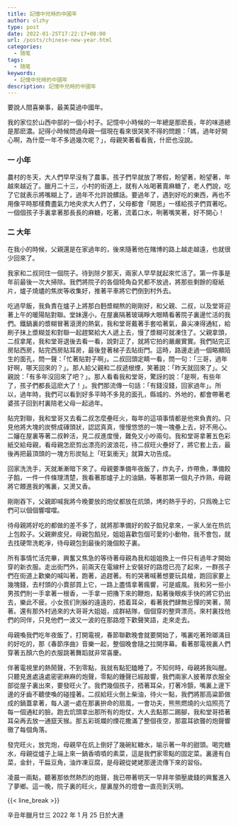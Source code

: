 ```yaml
---
title: 記憶中兒時的中國年
author: olzhy
type: post
date: 2022-01-25T17:22:17+08:00
url: /posts/chinese-new-year.html
categories:
  - 随笔
tags:
  - 随笔
keywords:
  - 記憶中兒時的中國年
description: 記憶中兒時的中國年
---
```


要說人間喜樂事，最美莫過中國年。

我的家位於山西中部的一個小村子。記憶中小時候的一年總是那麽長，年的味道總是那麽濃。記得小時候問過母親一個現在看來很哭笑不得的問題：「媽，過年好開心啊，為什麼一年不多過幾次呢？」，母親笑著看看我，什麽也沒說。

### 一 小年

農村的冬天，大人們早早沒有了農事。孩子們早就放了寒假，盼望著，盼望著，年越來越近了。臘月二十三，小村的街道上，就有人吆喝著賣麻糖了，老人們說，吃了它就表示將嘴糊上了，過年不允許說髒話。要過年了，遇到好吃的東西，再也不用像平時那樣費盡氣力地央求大人們了，父母都會「開恩」一樣給孩子們買著吃。一個個孩子手裏拿著那長長的麻糖，吃著，流着口水，咧著嘴笑著，好不開心！

### 二 大年

在我小的時候，父親還是在家過年的，後來隨著他在賭博的路上越走越遠，也就很少回來了。

我家和二叔同住一個院子。待到除夕那天，兩家人早早就起來忙活了。第一件事是年前最後一次大掃除。我們將院子的各個犄角旮旯都不放過，將那些剩餘的廢紙片，爐子燒燼的焦炭等收集好，推著平車將它們倒到村外去。

吃過早飯，我負責在爐子上將那白麪漿糊熬的剛剛好，和父親、二叔，以及堂哥迎著上午的暖陽貼對聯。堂妹還小，在屋裏隔著玻璃睜大眼睛看著院子裏邊忙活的我們。鐵鍋裏的漿糊冒著滾燙的熱氣，我和堂哥戴著手套哈著氣，鼻尖凍得通紅，給刷子抹上漿糊並和對聯一起趕緊給大人遞上去，慢了漿糊可就凍住了。父親拿頭，二叔拿尾，我和堂哥退後去看一看，說對正了，就將它拍的嚴嚴實實。我們貼完正房貼西房，貼完西房貼耳房，最後登著梯子去貼街門。這時，路邊走過一個略顯陌生的面孔，問一聲：「忙著貼對子啊」。二叔回頭定睛一看，問一句：「三哥，過年好啊，哪天回來的？」。那人給父親和二叔遞根煙，笑著說：「昨天就回來了」。父親說：「有多年沒回來了吧？」。那人看看我和堂哥，驚訝的說：「是啊，有些年了，孩子們都長這麽大了！」。我們那流傳一句話：「有錢沒錢，回家過年」。所以，過年時，我們可以看到好多平時不多見的面孔，縣城的、外地的，都會帶著老婆孩子回到村裏陪老父母一起過年。

貼完對聯，我和堂哥又去看二叔怎麼壘旺火，每年的這項事情都是他來負責的。只見他將大塊的炭劈成磚頭狀，認認真真，慢慢悠悠的一塊一塊壘上去，好不用心。二嬸在屋裏等著二叔幹活，見二叔進度慢，難免又小吵兩句。我和堂哥拿著五色彩紙交給母親，看母親怎麽剪出漂亮的波浪花，待二叔旺火壘好了，將它套上去，最後再把最頂頭的一塊方形炭貼上「旺氣衝天」就算大功告成。

回家洗洗手，天就漸漸暗下來了。母親要準備年夜飯了，炸丸子，炸帶魚，準備餃子餡，一件一件條理清楚，我看著那爐子上的油鍋，等著那第一個丸子炸熟，母親將它餵進我的嘴裏，又燙又香。

剛剛吞下，父親即喊我將今晚要放的炮仗都放在炕頭，烤的熱乎乎的，只爲晚上它們可以個個響噹噹。

待母親將好吃的都做的差不多了，就將那準備好的餃子餡兒拿來，一家人坐在热炕上包餃子。父親擀皮兒，母親包餡兒，姐姐喜歡包個可愛的小動物，我不會包，就去找硬幣洗乾凈，待母親包到最後的幾個餃子裏。

所有事情忙活完畢，興奮又焦急的等待著母親為我和姐姐換上一件只有過年才開始穿的新衣服。走出街門外，前兩天在電線杆上安裝好的路燈已亮了起來，一群孩子們在街道上歡樂的喊叫著，跑著，追趕著。有的哭著喊著想要玩具槍，跑回家要上幾塊錢，去村頭的小賣部買上它，一路上盡情拿著瘋響，可是威風。我和另一些小男孩們則一手拿著一根香，一手拿一把擼下來的鞭炮，點著後眼疾手快的將它扔出去，樂此不疲。小女孩们則躲的遠遠的，捂着耳朵，看著我們肆無忌憚的笑著，鬧著。還有那外村過來的大哥哥大姐姐，成群結隊，個個穿的整齊漂亮，來村裏找他們的同伴，只見他們一波又一波的在那路燈下歡聲笑語，走來走去。

母親喚我們吃年夜飯了，打開電視，春節聯歡晚會就要開始了，嘴裏吃著玲瑯滿目的好吃的，那《春節序曲》音樂一起，整個晚會隨之拉開序幕。看著那電視裏人們穿著五顏六色的衣服跳著舞蹈就非常喜慶。

伴著電視里的熱鬧聲，不到零點，我就有點犯瞌睡了。不知何時，母親將我叫醒。只聽見進處遠處密密麻麻的炮聲，零點的鍾聲已經敲響，我們兩家人披著厚衣服全部從屋子裏出來，要發旺火了。我們幾個孩子，捂著耳朵，打著冷顫，嘴裏上邊下邊的牙齒不聽使喚的碰撞著。二叔給旺火倒上柴油，待火一點，我們將那高粱節做成的鍋蓋拿著，每人選一處在那裏拚命的扇風，一會功夫，熊熊燃燒的火焰照亮了每一個通紅的臉。跑去炕頭拿出那所有的炮仗，大人去點那二踢腳，我和堂哥捂著耳朵再去放一通竄天猴。那五彩斑斕的煙花撒滿了整個夜空，那震耳欲聾的炮聲響徹了每個角落。

發完旺火，放完炮，母親早在炕上倒好了幾碗紅糖水，喻示著一年的甜頭。喝完糖水，母親從爐子上端上來一鍋香噴噴的素菜，這是我們家零點的固定菜。裏邊有白菜，金針，干扁豆角，油炸凍豆腐，是母親從姥姥那邊流傳下來的習俗。

凌晨一兩點，聽著那依然熱烈的炮聲，我已帶著明天一早拜年領壓歲錢的興奮進入了夢鄉。這一晚，院子裏的旺火，屋裏屋外的燈會一直亮到天明。

{{< line_break >}}

辛丑年臘月廿三
2022 年 1 月 25 日於大連
